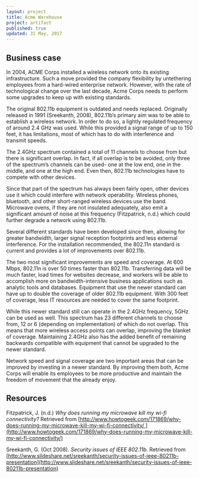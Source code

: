 ```yaml
---
layout: project
title: Acme Warehouse
project: artifact
published: true
updated: 31 May, 2017
---
```


## Business case

In 2004, ACME Corps installed a wireless network onto its existing infrastructure. Such a move provided the company flexibility by untethering employees from a hard-wired enterprise network. However, with the rate of technological change over the last decade, Acme Corps needs to perform some upgrades to keep up with existing standards.

The original 802.11b equipment is outdated and needs replaced. Originally released in 1991 (Sreekanth, 2008), 802.11b’s primary aim was to be able to establish a wireless network. In order to do so, a lightly regulated frequency of around 2.4 GHz was used. While this provided a signal range of up to 150 feet, it has limitations, most of which has to do with interference and transmit speeds.

The 2.4GHz spectrum contained a total of 11 channels to choose from but there is significant overlap. In fact, if all overlap is to be avoided, only three of the spectrum’s channels can be used- one at the low end, one in the middle, and one at the high end. Even then, 802.11b technologies have to compete with other devices.

Since that part of the spectrum has always been fairly open, other devices use it which could interfere with network operability. Wireless phones, bluetooth, and other short-ranged wireless devices use the band. Microwave ovens, if they are not insulated adequately, also emit a significant amount of noise at this frequency (Fitzpatrick, n.d.) which could further degrade a network using 802.11b.

Several different standards have been developed since then, allowing for greater bandwidth, larger signal reception footprints and less external interference. For the installation recommended, the 802.11n standard is current and provides a lot of improvements over 802.11b.

The two most significant improvements are speed and coverage. At 600 Mbps, 802.11n is over 50 times faster than 802.11b. Transferring data will be much faster, load times for websites decrease, and workers will be able to accomplish more on bandwidth-intensive business applications such as analytic tools and databases. Equipment that use the newer standard can have up to double the coverage of older 802.11b equipment. With 300 feet of coverage, less IT resources are needed to cover the same footprint.

While this newer standard still can operate in the 2.4GHz frequency, 5GHz can be used as well. This spectrum has 23 different channels to choose from, 12 or 6 (depending on implementation) of which do not overlap. This means that more wireless access points can overlap, improving the blanket of coverage. Maintaining 2.4GHz also has the added benefit of remaining backwards compatible with equipment that cannot be upgraded to the newer standard.

Network speed and signal coverage are two important areas that can be improved by investing in a newer standard. By improving them both, Acme Corps will enable its employees to be more productive and maintain the freedom of movement that the already enjoy.

## Resources

Fitzpatrick, J. (n.d.) *Why does running my microwave kill my wi-fi connectivity?* Retrieved from [http://www.howtogeek.com/171869/why-does-running-my-microwave-kill-my-wi-fi-connectivity/ ](http://www.howtogeek.com/171869/why-does-running-my-microwave-kill-my-wi-fi-connectivity/)

Sreekanth, G. (Oct 2008). *Security issues of IEEE 802.11b.* Retrieved from [http://www.slideshare.net/sreekanth/security-issues-of-ieee-80211b-presentation](http://www.slideshare.net/sreekanth/security-issues-of-ieee-80211b-presentation)
